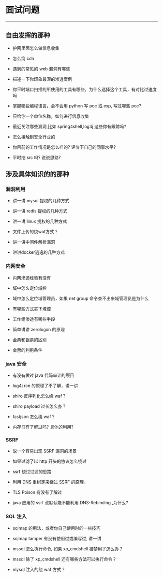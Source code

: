 # 面试问题

---

## 自由发挥的那种

- 护网里面怎么做信息收集

- 怎么绕 cdn

- 遇到的常见的 web 漏洞有哪些

- 描述一下你印象最深的渗透案例

- 你平时端口扫描的所使用的工具有哪些，为什么选择这个工具，有对比过速度吗

- 掌握哪些编程语言，会不会用 python 写 poc 或 exp, 写过哪些 poc?

- 只给你一个单位名称，如何进行信息收集

- 最近关注哪些漏洞,比如 spring4shell,log4j 这些你有跟踪吗?

- 怎么接触到安全行业的

- 你目前的工作情况是怎么样的? 评价下自己的同事水平?

- 平时挖 src 吗? 说说思路?

## 涉及具体知识的的那种

### 漏洞利用

- 讲一讲 mysql 提权的几种方式

- 讲一讲 redis 提权的几种方式

- 讲一讲 linux 提权的几种方式

- 文件上传的绕waf方式？

- 讲一讲中间件解析漏洞

- 讲讲docker逃逸的几种方式

### 内网安全

- 内网渗透经验有没有

- 域中怎么定位域控

- 域中怎么定位域管理员，如果 net group 命令查不出来域管理员是为什么

- 有哪些方式拿下域控

- 工作组渗透有哪些手段

- 简单讲讲 zerologon 的原理

- 金票和银票的区别

- 金票的利用条件

### java 安全

- 有没有做过 java 代码审计的项目

- log4j rce 的原理了不了解，讲一讲

- shiro 反序列化怎么绕 waf？

- shiro payload 过长怎么办？

- fastjson 怎么绕 waf？

- 内存马有了解过吗? 具体的利用?

### SSRF

- 说一个容易出现 SSRF 漏洞的场景

- 如果过滤了以 http 开头的协议怎么绕过

- ssrf 绕过过滤的思路

- 利用 DNS 重绑定来绕过 SSRF 的原理。

- TLS Poison 有没有了解过

- java 应用的 ssrf 点默认能不能利用 DNS-Rebinding ,为什么?

### SQL 注入

- sqlmap 的用法，或者你自己使用时的一些技巧

- sqlmap tamper 有没有使用过或编写过, 讲一讲

- mssql 怎么执行命令, 如果 xp_cmdshell 被禁用了怎么办？

- mssql 除了 xp_cmdshell 还有哪些方法可以执行命令？

- mysql 注入的绕 waf 方式？
